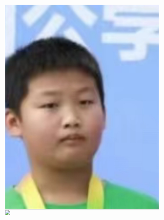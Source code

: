 ![](https://github.com/BlockP/blockp.github.io/blob/main/mainPage_assets/LSH.jpg?raw=true)
![](https://github.com/BlockP/blockp.github.io/blob/main/mainPage_assets/PQY_tg.gif?raw=true)
